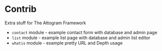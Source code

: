 Contrib
===

Extra stuff for The Attogram Framework

* `contact` module - example contact form with database and admin page
* `list` module - example list page with database and admin list editor
* `whatis` module - example pretty URL and Depth usage

